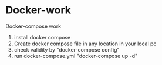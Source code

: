 # Docker-work

Docker-compose work
  
  1. install docker compose
  2. Create docker compose file in any location in your local pc
  3. check validity by "docker-compose config"
  4. run docker-compose.yml "docker-compose up -d"
